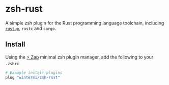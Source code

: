 # zsh-rust
A simple zsh plugin for the Rust programming language toolchain, including [`rustup`](https://rustup.rs/), `rustc` and `cargo`.

## Install
Using the [:zap: Zap](https://www.zapzsh.org/) minimal zsh plugin manager, add the following to your `.zshrc`

```sh
# Example install plugins
plug "wintermi/zsh-rust"
```

